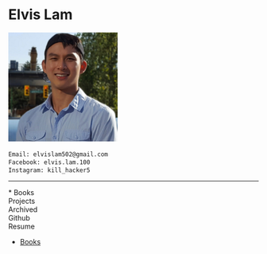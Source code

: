 # Elvis Lam
<img src="https://raw.githubusercontent.com/Megachin502/megachin502.github.io/master/websites/blue%20portfolio/profile.jpg" alt="me" width="220"/>

```
Email: elvislam502@gmail.com
Facebook: elvis.lam.100
Instagram: kill_hacker5
```

<hr>
* <a href="https://docs.google.com/document/d/e/2PACX-1vSnavpZfQekWbDnxqKuk29q_2rwAGsHqcZFUjSORzmMLdE0I5hvWUaIYCSaIolRwLXOQc_3PxpcINfx/pub" target="_blank" style="text-decoration:none">Books</a><br>
<a href="https://docs.google.com/document/d/e/2PACX-1vTnDO_hotbN3bt4jg1GHH6EgCvj8603bCiHJ4J9xeCCTJizjOw9OluyiCG18HxAujKfa3Lq5-yYRqpq/pub" target="_blank" style="text-decoration:none">Projects</a><br>
<a href="https://megachin502.github.io/websites/index.html" target="_blank" style="text-decoration:none">Archived</a><br>
<a href="https://github.com/Megachin502" target="_blank" style="text-decoration:none">Github</a><br>
<a href="https://megachin502.github.io" target="_blank" style="text-decoration:none">Resume</a><br>

* [Books](https://docs.google.com/document/d/e/2PACX-1vSnavpZfQekWbDnxqKuk29q_2rwAGsHqcZFUjSORzmMLdE0I5hvWUaIYCSaIolRwLXOQc_3PxpcINfx/pub)
